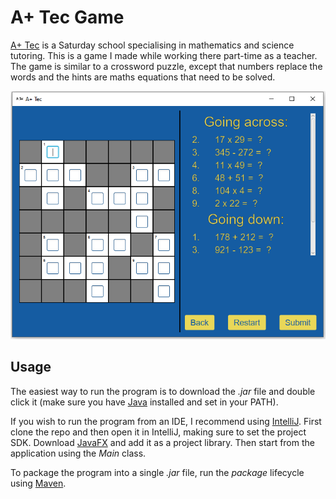 # A+ Tec Game

[A+ Tec](http://www.aplustec.org/) is a Saturday school specialising in
mathematics and science tutoring. This is a game I made while working there
part-time as a teacher. The game is similar to a crossword puzzle, except that
numbers replace the words and the hints are maths equations that need to be
solved.

![](https://github.com/Meezeus/a-plus-tec/blob/60f0a880dc6b2e4a22a43f9b873adaed7fed3848/a-plus-tec-puzzle.png?raw=true)

## Usage

The easiest way to run the program is to download the *.jar* file and double
click it (make sure you have [Java](https://www.java.com/en/) installed and set
in your PATH).

If you wish to run the program from an IDE, I recommend using
[IntelliJ](https://www.jetbrains.com/idea/). First clone the repo and then open
it in IntelliJ, making sure to set the project SDK. Download
[JavaFX](https://openjfx.io/) and add it as a project library. Then start from
the application using the *Main* class.

To package the program into a single *.jar* file, run the *package* lifecycle
using [Maven](https://maven.apache.org/).
